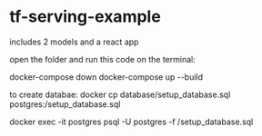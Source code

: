 # tf-serving-example
includes 2 models and a react app



open the folder and run this code on the terminal:

docker-compose down
docker-compose up --build


to create databae:
docker cp database/setup_database.sql postgres:/setup_database.sql

docker exec -it postgres psql -U postgres -f /setup_database.sql
